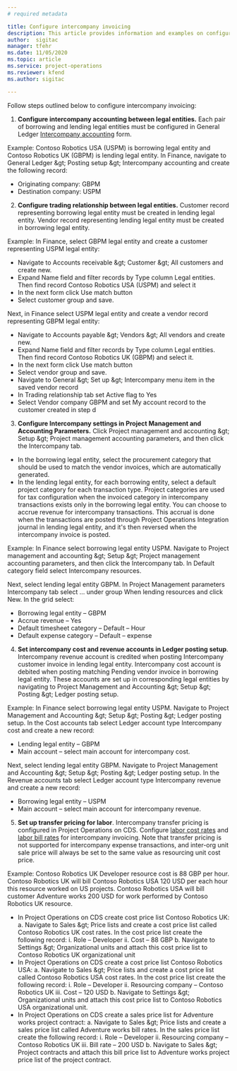 ```yaml
---
# required metadata

title: Configure intercompany invoicing
description: This article provides information and examples on configuring intercompany invoicing for projects.
author:  sigitac
manager: tfehr
ms.date: 11/05/2020 
ms.topic: article
ms.service: project-operations
ms.reviewer: kfend
ms.author: sigitac

---
```


Follow steps outlined below to configure intercompany invoicing:

1. **Configure intercompany accounting between legal entities.** Each pair of borrowing and lending legal entities must be configured in General Ledger [Intercompany accounting](https://docs.microsoft.com/en-us/dynamics365/finance/general-ledger/intercompany-accounting-setup) form.

Example: Contoso Robotics USA (USPM) is borrowing legal entity and Contoso Robotics UK (GBPM) is lending legal entity. In Finance, navigate to General Ledger \&gt; Posting setup \&gt; Intercompany accounting and create the following record:

  - Originating company: GBPM
  - Destination company: USPM

2. **Configure trading relationship between legal entities.** Customer record representing borrowing legal entity must be created in lending legal entity. Vendor record representing lending legal entity must be created in borrowing legal entity.

Example: In Finance, select GBPM legal entity and create a customer representing USPM legal entity:

 - Navigate to Accounts receivable \&gt; Customer \&gt; All customers and create new.
 - Expand Name field and filter records by Type column Legal entities. Then find record Contoso Robotics USA (USPM) and select it
 - In the next form click Use match button 
 - Select customer group and save.

Next, in Finance select USPM legal entity and create a vendor record representing GBPM legal entity:

 - Navigate to Accounts payable \&gt; Vendors \&gt; All vendors and create new.
 - Expand Name field and filter records by Type column Legal entities. Then find record Contoso Robotics UK (GBPM) and select it.
 - In the next form click Use match button
 - Select vendor group and save.
 - Navigate to General \&gt; Set up \&gt; Intercompany menu item in the saved vendor record
 - In Trading relationship tab set Active flag to Yes
 - Select Vendor company GBPM and set My account record to the customer created in step d

3. **Configure Intercompany settings in Project Management and Accounting Parameters.** Click Project management and accounting \&gt; Setup \&gt; Project management accounting parameters, and then click the Intercompany tab.

- In the borrowing legal entity, select the procurement category that should be used to match the vendor invoices, which are automatically generated.
- In the lending legal entity, for each borrowing entity, select a default project category for each transaction type. Project categories are used for tax configuration when the invoiced category in intercompany transactions exists only in the borrowing legal entity. You can choose to accrue revenue for intercompany transactions. This accrual is done when the transactions are posted through Project Operations Integration journal in lending legal entity, and it&#39;s then reversed when the intercompany invoice is posted.

Example: In Finance select borrowing legal entity USPM. Navigate to Project management and accounting \&gt; Setup \&gt; Project management accounting parameters, and then click the Intercompany tab. In Default category field select Intercompany resources.

Next, select lending legal entity GBPM. In Project Management parameters Intercompany tab select … under group When lending resources and click New. In the grid select:

  - Borrowing legal entity – GBPM
  - Accrue revenue – Yes
  - Default timesheet category – Default – Hour
  - Default expense category – Default – expense

4. **Set intercompany cost and revenue accounts in Ledger posting setup**. Intercompany revenue account is credited when posting Intercompany customer invoice in lending legal entity. Intercompany cost account is debited when posting matching Pending vendor invoice in borrowing legal entity. These accounts are set up in corresponding legal entities by navigating to Project Management and Accounting \&gt; Setup \&gt; Posting \&gt; Ledger posting setup.

Example: In Finance select borrowing legal entity USPM. Navigate to Project Management and Accounting \&gt; Setup \&gt; Posting \&gt; Ledger posting setup. In the Cost accounts tab select Ledger account type Intercompany cost and create a new record:

- Lending legal entity – GBPM
- Main account – select main account for intercompany cost.

Next, select lending legal entity GBPM. Navigate to Project Management and Accounting \&gt; Setup \&gt; Posting \&gt; Ledger posting setup. In the Revenue accounts tab select Ledger account type Intercompany revenue and create a new record:

- Borrowing legal entity – USPM
- Main account – select main account for intercompany revenue.

5. **Set up transfer pricing for labor**. Intercompany transfer pricing is configured in Project Operations on CDS. Configure [labor cost rates](https://docs.microsoft.com/en-us/dynamics365/project-operations/pricing-costing/set-up-labor-cost-rate#transfer-pricing-and-costs-for-resources-outside-of-your-division-or-legal-entity) and [labor bill rates](https://docs.microsoft.com/en-us/dynamics365/project-operations/pricing-costing/set-up-labor-bill-rate#transfer-pricing-or-set-up-bill-rates-for-resources-from-other-organizational-units-or-divisions) for intercompany invoicing. Note that transfer pricing is not supported for intercompany expense transactions, and inter-org unit sale price will always be set to the same value as resourcing unit cost price.

Example: Contoso Robotics UK Developer resource cost is 88 GBP per hour. Contoso Robotics UK will bill Contoso Robotics USA 120 USD per each hour this resource worked on US projects. Contoso Robotics USA will bill customer Adventure works 200 USD for work performed by Contoso Robotics UK resource.

 - In Project Operations on CDS create cost price list Contoso Robotics UK:
   a. Navigate to Sales \&gt; Price lists and create a cost price list called Contoso Robotics UK cost rates. In the cost price list create the following record:
    i. Role – Developer
    ii. Cost – 88 GBP
   b. Navigate to Settings \&gt; Organizational units and attach this cost price list to Contoso Robotics UK organizational unit
 - In Project Operations on CDS create a cost price list Contoso Robotics USA:
  a. Navigate to Sales \&gt; Price lists and create a cost price list called Contoso Robotics USA cost rates. In the cost price list create the following record:
    i. Role – Developer
    ii. Resourcing company – Contoso Robotics UK
    iii. Cost – 120 USD
 b.  Navigate to Settings \&gt; Organizational units and attach this cost price list to Contoso Robotics USA organizational unit.
- In Project Operations on CDS create a sales price list for Adventure works project contract:
  a. Navigate to Sales \&gt; Price lists and create a sales price list called Adventure works bill rates. In the sales price list create the following record:
    i. Role – Developer
    ii. Resourcing company – Contoso Robotics UK
    iii. Bill rate – 200 USD
  b. Navigate to Sales \&gt; Project contracts and attach this bill price list to Adventure works project price list of the project contract.

